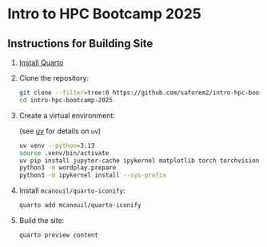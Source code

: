# Intro to HPC Bootcamp 2025

## Instructions for Building Site

1. [Install Quarto](https://quarto.org/docs/download/)
2. Clone the repository:

   ```bash
   git clone --filter=tree:0 https://github.com/saforem2/intro-hpc-bootcamp-2025
   cd intro-hpc-bootcamp-2025 
   ```

3. Create a virtual environment:

   (see [uv](https://docs.astral.sh/uv/) for details on `uv`)

   ```bash
   uv venv --python=3.13
   source .venv/bin/activate
   uv pip install jupyter-cache ipykernel matplotlib torch torchvision torchdata torchinfo rich ptpython euporie deepspeed mpi4py bertviz "git+https://github.com/saforem2/ezpz[dev]" "git+https://github.com/saforem2/wordplay"
   python3 -m wordplay.prepare
   python3 -m ipykernel install --sys-prefix
   ```

4. Install `mcanouil/quarto-iconify`:

    ```bash
    quarto add mcanouil/quarto-iconify
    ```


5. Build the site:

   ```bash
   quarto preview content
   ```
